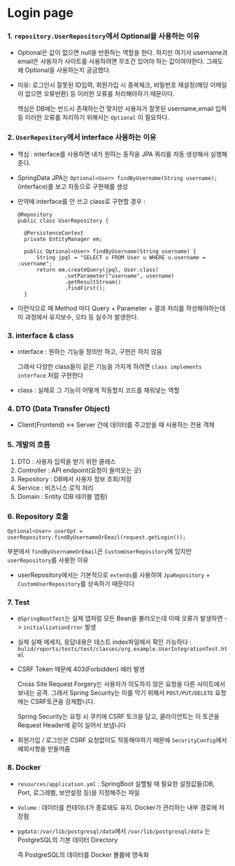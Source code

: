 # Login page

### 1. `repository.UserRepository`에서 Optional을 사용하는 이유

- Optional은 값이 없으면 null을 반환하는 역할을 한다. 하지만 여기서 username과 email은 사용자가 사이트를 사용하려면 무조건 있어야 하는 값이여야한다. 그래도 왜 Optional을 사용하는지 궁금했다.

- 이유: 로그인시 잘못된 ID입력, 회원가입 시 중복체크, 비밀번호 재설정(해당 이메일이 없으면 오류반환) 등 이러한 오류를 처리해야하기 때문이다.

    핵심은 DB에는 반드시 존재하는건 맞지만 사용자가 잘못된 username,email 입력 등 이러한 오류를 처리하기 위해서는 `Optional` 이 필요하다.

### 2. `UserRepository`에서 interface 사용하는 이유

- 핵심 : interface를 사용하면 내가 원하는 동작을 JPA 쿼리를 자동 생성해서 실행해준다.

- SpringData JPA는 `Optional<User> findByUsername(String username);`(interface)를 보고 자동으로 구현체를 생성

- 만약에 interface를 안 쓰고 class로 구현할 경우 : 
  ```
  @Repository
  public class UserRepository {

    @PersistenceContext
    private EntityManager em;

    public Optional<User> findByUsername(String username) {
        String jpql = "SELECT u FROM User u WHERE u.username = :username";
        return em.createQuery(jpql, User.class)
                 .setParameter("username", username)
                 .getResultStream()
                 .findFirst();
    }
  ```
- 이런식으로 매 Method 마다 Query + Parameter + 결과 처리를 작성해야하는데 이 과정에서 유지보수, 오타 등 실수가 발생한다.

### 3. interface & class

- interface : 원하는 기능을 정의만 하고, 구현은 하지 않음

  그래서 다양한 class들이 같은 기능을 가지게 하려면 `class implements interface` 처럼 구현한다

- class : 실제로 그 기능이 어떻게 작동할지 코드를 채워넣는 역할

### 4. DTO (Data Transfer Object)

- Client(Frontend) <-> Server 간에 데이터를 주고받을 때 사용하는 전용 객체

### 5. 개발의 흐름

1. DTO : 사용자 입력을 받기 위한 클래스
2. Controller : API endpoint(요청이 들어오는 곳)
3. Repository : DB에서 사용자 정보 조회/저장
4. Service : 비즈니스 로직 처리 
5. Domain : Entity (DB 테이블 맵핑)

### 6. Repository 호출

```aiignore
Optional<User> userOpt = userRepository.findByUsernameOrEmail(request.getLogin());
```

부분에서 `findByUsernameOrEmail`은 `CustomUserRepository`에 있지만 `userRepository`를 사용한 이유

- userRepository에서는 기본적으로 `extends`를 사용하여 `JpaRepository` + `CustomUserRepository`를 상속하기 때문이다

### 7. Test

- `@SpringBootTest`는 실제 앱처럼 모든 Bean을 불러오는데 이때 오류가 발생하면 -> `initializationError` 발생
- 실제 실패 메세지, 응답내용은 테스트 index파일에서 확인 가능하다 : `bulid/reports/tests/test/classes/org.example.UserIntegrationTest.html`
- CSRF Token 때문에 403(Forbidden) 에러 발생

  Cross Site Request Forgery는 사용자가 의도하지 않은 요청을 다른 사이트에서 보내는 공격. 그래서 Spring Security는 이를 막기 위해서 `POST/PUT/DELETE` 요청에는 CSRF토큰을 강제합니다.

  Spring Security는 요청 시 쿠키에 CSRF 토크을 담고, 클라이언트는 이 토큰을 Request Header에 같이 실어서 보냅니다

- 회원가입 / 로그인은 CSRF 요청없이도 작동해야하기 때문에 `SecurityConfig`에서 예외사항을 만들어줌

### 8. Docker

- `resources/application.yml` : SpringBoot 실핼될 때 필요한 설정값들(DB, Port, 로그레벨, 보안설정 등)을 지정해주는 파일

- `Volume` : 데이터를 컨테이너가 종료돼도 유지. Docker가 관리하는 내부 경로에 저장됨

- `pgdata:/var/lib/postgresql/data`에서  `/var/lib/postgresql/data` 는 PostgreSQL의 기본 데이터 Directory

  즉 PostgreSQL의 데이터를 Docker 볼륨에 영속화
